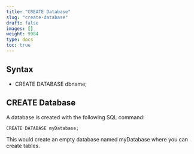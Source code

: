 ```yaml
---
title: "CREATE Database"
slug: "create-database"
draft: false
images: []
weight: 9984
type: docs
toc: true
---
```


## Syntax
 - CREATE DATABASE dbname;

## CREATE Database
A database is created with the following SQL command:

    CREATE DATABASE myDatabase;
This would create an empty database named myDatabase where you can create tables.

